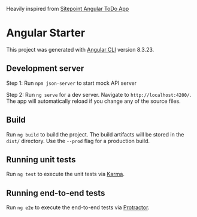 Heavily inspired from [Sitepoint Angular ToDo App](https://github.com/sitepoint-editors/angular-todo-app/)

# Angular Starter

This project was generated with [Angular CLI](https://github.com/angular/angular-cli) version 8.3.23.

## Development server

Step 1: Run `npm json-server` to start mock API server

Step 2: Run `ng serve` for a dev server. Navigate to `http://localhost:4200/`. The app will automatically reload if you change any of the source files.

## Build

Run `ng build` to build the project. The build artifacts will be stored in the `dist/` directory. Use the `--prod` flag for a production build.

## Running unit tests

Run `ng test` to execute the unit tests via [Karma](https://karma-runner.github.io).

## Running end-to-end tests

Run `ng e2e` to execute the end-to-end tests via [Protractor](http://www.protractortest.org/).